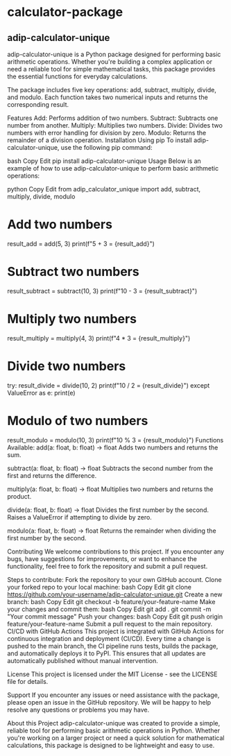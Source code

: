 # calculator-package
## adip-calculator-unique
adip-calculator-unique is a Python package designed for performing basic arithmetic operations. Whether you're building a complex application or need a reliable tool for simple mathematical tasks, this package provides the essential functions for everyday calculations.

The package includes five key operations: add, subtract, multiply, divide, and modulo. Each function takes two numerical inputs and returns the corresponding result.

Features
Add: Performs addition of two numbers.
Subtract: Subtracts one number from another.
Multiply: Multiplies two numbers.
Divide: Divides two numbers with error handling for division by zero.
Modulo: Returns the remainder of a division operation.
Installation
Using pip
To install adip-calculator-unique, use the following pip command:

bash
Copy
Edit
pip install adip-calculator-unique
Usage
Below is an example of how to use adip-calculator-unique to perform basic arithmetic operations:

python
Copy
Edit
from adip_calculator_unique import add, subtract, multiply, divide, modulo

# Add two numbers
result_add = add(5, 3)
print(f"5 + 3 = {result_add}")

# Subtract two numbers
result_subtract = subtract(10, 3)
print(f"10 - 3 = {result_subtract}")

# Multiply two numbers
result_multiply = multiply(4, 3)
print(f"4 * 3 = {result_multiply}")

# Divide two numbers
try:
    result_divide = divide(10, 2)
    print(f"10 / 2 = {result_divide}")
except ValueError as e:
    print(e)

# Modulo of two numbers
result_modulo = modulo(10, 3)
print(f"10 % 3 = {result_modulo}")
Functions Available:
add(a: float, b: float) → float
Adds two numbers and returns the sum.

subtract(a: float, b: float) → float
Subtracts the second number from the first and returns the difference.

multiply(a: float, b: float) → float
Multiplies two numbers and returns the product.

divide(a: float, b: float) → float
Divides the first number by the second. Raises a ValueError if attempting to divide by zero.

modulo(a: float, b: float) → float
Returns the remainder when dividing the first number by the second.

Contributing
We welcome contributions to this project. If you encounter any bugs, have suggestions for improvements, or want to enhance the functionality, feel free to fork the repository and submit a pull request.

Steps to contribute:
Fork the repository to your own GitHub account.
Clone your forked repo to your local machine:
bash
Copy
Edit
git clone https://github.com/your-username/adip-calculator-unique.git
Create a new branch:
bash
Copy
Edit
git checkout -b feature/your-feature-name
Make your changes and commit them:
bash
Copy
Edit
git add .
git commit -m "Your commit message"
Push your changes:
bash
Copy
Edit
git push origin feature/your-feature-name
Submit a pull request to the main repository.
CI/CD with GitHub Actions
This project is integrated with GitHub Actions for continuous integration and deployment (CI/CD). Every time a change is pushed to the main branch, the CI pipeline runs tests, builds the package, and automatically deploys it to PyPI. This ensures that all updates are automatically published without manual intervention.

License
This project is licensed under the MIT License - see the LICENSE file for details.

Support
If you encounter any issues or need assistance with the package, please open an issue in the GitHub repository. We will be happy to help resolve any questions or problems you may have.

About this Project
adip-calculator-unique was created to provide a simple, reliable tool for performing basic arithmetic operations in Python. Whether you're working on a larger project or need a quick solution for mathematical calculations, this package is designed to be lightweight and easy to use.
